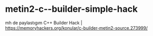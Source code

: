 # metin2-c--builder-simple-hack
mh de paylastıgım C++ Builder Hack | https://memoryhackers.org/konular/c-builder-metin2-source.273999/

